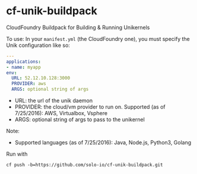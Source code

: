 # cf-unik-buildpack
CloudFoundry Buildpack for Building & Running Unikernels

To use:
In your `manifest.yml` (the CloudFoundry one), you must specify the Unik configuration like so:
```yaml
---
applications:
- name: myapp
env:
  URL: 52.12.10.128:3000
  PROVIDER: aws
  ARGS: optional string of args  
```

* URL: the url of the unik daemon
* PROVIDER: the cloud/vm provider to run on. Supported (as of 7/25/2016): AWS, Virtualbox, Vsphere
* ARGS: optional string of args to pass to the unikernel

Note:
* Supported languages (as of 7/25/2016): Java, Node.js, Python3, Golang

Run with
```
cf push -b=https://github.com/solo-io/cf-unik-buildpack.git
```

